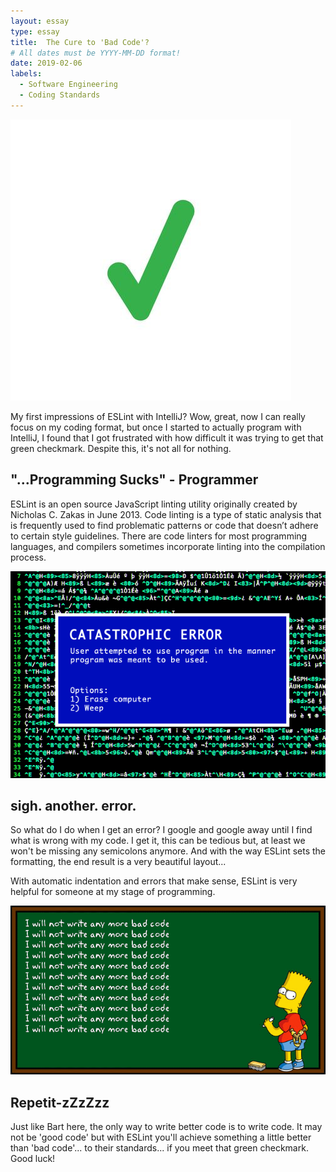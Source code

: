 ```yaml
---
layout: essay
type: essay
title:  The Cure to 'Bad Code'?
# All dates must be YYYY-MM-DD format!
date: 2019-02-06
labels:
  - Software Engineering
  - Coding Standards
---
```


<img class="ui tiny right circular floated image" src="../images/greencheckmark.jpg">

My first impressions of ESLint with IntelliJ? Wow, great, now I can really focus on my coding format, but once I started to actually program with IntelliJ, I found that I got frustrated with how difficult it was trying to get that green checkmark. Despite this, it's not all for nothing.
  
## "...Programming Sucks" - Programmer
   
ESLint is an open source JavaScript linting utility originally created by Nicholas C. Zakas in June 2013. Code linting is a type of static analysis that is frequently used to find problematic patterns or code that doesn’t adhere to certain style guidelines. There are code linters for most programming languages, and compilers sometimes incorporate linting into the compilation process.

<img class="ui large right floated image" src="../images/error.gif">

## sigh. another. error.

So what do I do when I get an error? I google and google away until I find what is wrong with my code. I get it, this can be tedious but, at least we won't be missing any semicolons anymore. And with the way ESLint sets the formatting, the end result is a very beautiful layout...

With automatic indentation and errors that make sense, ESLint is very helpful for someone at my stage of programming.

<img class="ui large left floated image" src="../images/bartbadcode.gif">

## Repetit-zZzZzz

Just like Bart here, the only way to write better code is to write code. It may not be 'good code' but with ESLint you'll achieve something a little better than 'bad code'... to their standards... if you meet that green checkmark. Good luck!
